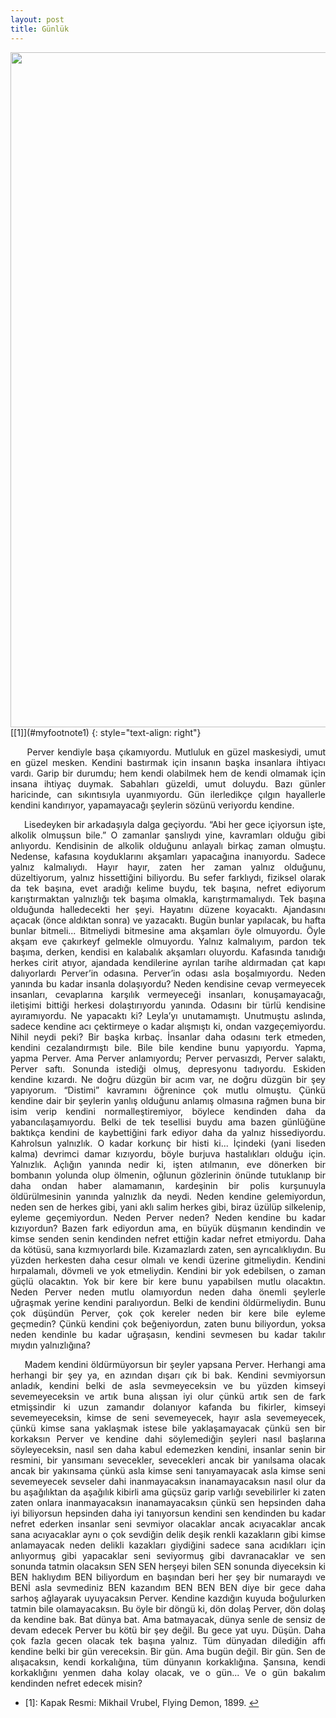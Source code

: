 ```yaml
---
layout: post
title: Günlük  
---
```


<img src="{{ site.baseurl }}/images/oyku/oyku_2_gunluk.jpg" width="1080"/>
<a name="f1">[[1]](#myfootnote1)</a>
{: style="text-align: right"}
<p align="justify">
&nbsp;&nbsp;&nbsp;&nbsp;
Perver kendiyle başa çıkamıyordu. Mutluluk en güzel maskesiydi, umut en güzel mesken. Kendini bastırmak için insanın başka insanlara ihtiyacı vardı.
 Garip bir durumdu; hem kendi olabilmek hem de kendi
 olmamak için insana ihtiyaç duymak. Sabahları güzeldi, umut doluydu. Bazı günler haricinde, can sıkıntısıyla
 uyanmıyordu. Gün ilerledikçe çılgın hayallerle kendini kandırıyor, yapamayacağı şeylerin sözünü veriyordu kendine.
</p>
 
 <p align="justify">
&nbsp;&nbsp;&nbsp;&nbsp;
 Lisedeyken bir arkadaşıyla dalga geçiyordu. “Abi her gece içiyorsun işte, alkolik olmuşsun bile.”
 O zamanlar şanslıydı yine, kavramları olduğu gibi anlıyordu. Kendisinin de alkolik olduğunu anlayalı
 birkaç zaman olmuştu. Nedense, kafasına koyduklarını akşamları yapacağına inanıyordu. 
 Sadece yalnız kalmalıydı. Hayır hayır, zaten her zaman yalnız olduğunu, düzeltiyorum, yalnız hissettiğini biliyordu.
 Bu sefer farklıydı, fiziksel olarak da tek başına, evet aradığı kelime buydu, tek başına, nefret ediyorum karıştırmaktan yalnızlığı tek başıma olmakla, karıştırmamalıydı.
 Tek başına olduğunda halledecekti her şeyi.
 Hayatını düzene koyacaktı. Ajandasını açacak (önce aldıktan sonra) ve yazacaktı. Bugün bunlar yapılacak, bu hafta bunlar bitmeli... Bitmeliydi bitmesine ama akşamları öyle olmuyordu.
 Öyle akşam eve çakırkeyf gelmekle olmuyordu. 
 Yalnız kalmalıyım, pardon tek başıma, derken, kendisi en kalabalık akşamları oluyordu. Kafasında tanıdığı herkes cirit atıyor, ajandada kendilerine ayrılan tarihe aldırmadan çat kapı dalıyorlardı Perver’in odasına. 
 Perver’in odası asla boşalmıyordu. Neden yanında bu kadar insanla dolaşıyordu? Neden kendisine cevap vermeyecek insanları, cevaplarına karşılık vermeyeceği insanları, konuşamayacağı, iletişimi bittiği herkesi dolaştırıyordu yanında.
 Odasını bir türlü kendisine ayıramıyordu. Ne yapacaktı ki? Leyla’yı unutamamıştı.
 Unutmuştu aslında, sadece kendine acı çektirmeye o kadar alışmıştı ki, ondan vazgeçemiyordu.
 Nihil neydi peki? Bir başka kırbaç. İnsanlar daha odasını terk etmeden, kendini cezalandırmıştı bile.
 Bile bile kendine bunu yapıyordu. Yapma, yapma Perver. Ama Perver anlamıyordu; Perver pervasızdı, Perver salaktı, Perver saftı. Sonunda istediği olmuş, depresyonu tadıyordu. Eskiden kendine kızardı. Ne doğru düzgün bir acım var, ne doğru düzgün bir şey yapıyorum. “Distimi” kavramını öğrenince çok mutlu olmuştu. Çünkü kendine dair bir şeylerin yanlış olduğunu anlamış olmasına rağmen buna bir isim verip kendini normalleştiremiyor, böylece kendinden daha da yabancılaşamıyordu. Belki de tek tesellisi buydu ama bazen günlüğüne baktıkça kendini de kaybettiğini fark ediyor daha da yalnız hissediyordu. Kahrolsun yalnızlık. O kadar korkunç bir histi ki... İçindeki (yani liseden kalma) devrimci damar kızıyordu, böyle burjuva hastalıkları olduğu için. Yalnızlık. Açlığın yanında nedir ki, işten atılmanın, eve dönerken bir bombanın yolunda olup ölmenin, oğlunun gözlerinin önünde tutuklanıp bir daha ondan haber alamamanın, kardeşinin bir polis kurşunuyla öldürülmesinin yanında yalnızlık da neydi. Neden kendine gelemiyordun, neden sen de herkes gibi, yani aklı salim herkes gibi, biraz üzülüp silkelenip, eyleme geçemiyordun. Neden Perver neden? Neden kendine bu kadar kızıyordun? Bazen fark ediyordun ama, en büyük düşmanın kendindin ve kimse senden senin kendinden nefret ettiğin kadar nefret etmiyordu. 
 Daha da kötüsü, sana kızmıyorlardı bile. Kızamazlardı zaten, sen ayrıcalıklıydın. Bu yüzden herkesten daha cesur olmalı ve kendi üzerine gitmeliydin. Kendini hırpalamalı, dövmeli ve yok etmeliydin. Kendini bir yok edebilsen, o zaman güçlü olacaktın. Yok bir kere bir kere bunu yapabilsen mutlu olacaktın. Neden Perver neden mutlu olamıyordun neden daha önemli şeylerle uğraşmak yerine kendini paralıyordun. Belki de kendini öldürmeliydin. Bunu çok düşündün Perver, çok çok kereler neden bir kere bile eyleme geçmedin? Çünkü kendini çok beğeniyordun, zaten bunu biliyordun, yoksa neden kendinle bu kadar uğraşasın, kendini sevmesen bu kadar takılır mıydın yalnızlığına?
 </p>


<p align="justify">
&nbsp;&nbsp;&nbsp;&nbsp;
Madem kendini öldürmüyorsun bir şeyler yapsana Perver.
 Herhangi ama herhangi bir şey ya, en azından dışarı çık bi bak. Kendini sevmiyorsun anladık, kendini belki de asla sevmeyeceksin ve bu yüzden kimseyi sevemeyeceksin ve artık buna alışsan iyi olur çünkü artık sen de fark etmişsindir ki uzun zamandır dolanıyor kafanda bu fikirler, kimseyi sevemeyeceksin, kimse de seni sevemeyecek, hayır asla sevemeyecek, çünkü kimse sana yaklaşmak istese bile yaklaşamayacak çünkü sen bir korkaksın Perver ve kendine dahi söylemediğin şeyleri nasıl başlarına söyleyeceksin, nasıl sen daha kabul edemezken kendini, insanlar senin bir resmini, bir yansımanı sevecekler, sevecekleri ancak bir yanılsama olacak ancak bir yakınsama çünkü asla kimse seni tanıyamayacak asla kimse seni sevemeyecek sevseler dahi inanmayacaksın inanamayacaksın nasıl olur da bu aşağılıktan da aşağılık kibirli ama güçsüz garip varlığı sevebilirler ki zaten zaten onlara inanmayacaksın inanamayacaksın çünkü sen hepsinden daha iyi biliyorsun hepsinden daha iyi tanıyorsun kendini sen kendinden bu kadar nefret ederken insanlar seni sevmiyor olacaklar ancak acıyacaklar ancak sana acıyacaklar aynı o çok sevdiğin delik deşik renkli kazakların gibi kimse anlamayacak neden delikli kazakları giydiğini sadece sana acıdıkları için anlıyormuş gibi yapacaklar seni seviyormuş gibi davranacaklar ve sen sonunda tatmin olacaksın SEN SEN herşeyi bilen SEN sonunda diyeceksin ki BEN haklıydım BEN biliyordum en başından beri her şey bir numaraydı ve BENİ asla sevmediniz BEN kazandım BEN BEN BEN diye bir gece daha sarhoş ağlayarak uyuyacaksın Perver. Kendine kazdığın kuyuda boğulurken tatmin bile olamayacaksın. Bu öyle bir döngü ki, dön dolaş Perver, dön dolaş da kendine bak. Bat dünya bat. Ama batmayacak, dünya senle de sensiz de devam edecek Perver bu kötü bir şey değil. Bu gece yat uyu. Düşün. Daha çok fazla gecen olacak tek başına yalnız. Tüm dünyadan dilediğin affı kendine belki bir gün vereceksin. Bir gün. Ama bugün değil. Bir gün. Sen de alışacaksın, kendi korkalığına, tüm dünyanın korkaklığına. Şansına, kendi korkaklığını yenmen daha kolay olacak, ve o gün... Ve o gün bakalım kendinden nefret edecek misin?
 </p>
 
 * <a name="myfootnote1">[1]</a>: Kapak Resmi: Mikhail Vrubel, Flying Demon, 1899. [↩](#f1)   
